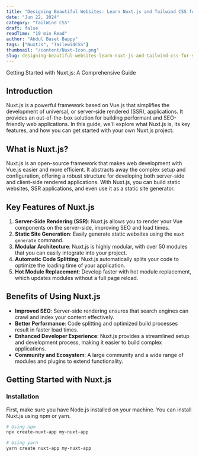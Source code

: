 ```yaml
---
title: "Designing Beautiful Websites: Learn Nuxt.js and Tailwind CSS for Stunning Designs"
date: "Jun 22, 2024"
category: "TailWind CSS"
draft: false
readTime: "19 min Read"
author: "Abdul Baset Bappy"
tags: ["NuxtJs", "TailewidCSS"]
thumbnail: "/content/Nuxt-Icon.png"
slug: designing-beautiful-websites-learn-nuxt-js-and-tailwind-css-for-stunning-designs
---
```


 Getting Started with Nuxt.js: A Comprehensive Guide

## Introduction

Nuxt.js is a powerful framework based on Vue.js that simplifies the development of universal, or server-side rendered (SSR), applications. It provides an out-of-the-box solution for building performant and SEO-friendly web applications. In this guide, we'll explore what Nuxt.js is, its key features, and how you can get started with your own Nuxt.js project.

## What is Nuxt.js?

Nuxt.js is an open-source framework that makes web development with Vue.js easier and more efficient. It abstracts away the complex setup and configuration, offering a robust structure for developing both server-side and client-side rendered applications. With Nuxt.js, you can build static websites, SSR applications, and even use it as a static site generator.

## Key Features of Nuxt.js

1. **Server-Side Rendering (SSR)**: Nuxt.js allows you to render your Vue components on the server-side, improving SEO and load times.
2. **Static Site Generation**: Easily generate static websites using the `nuxt generate` command.
3. **Modular Architecture**: Nuxt.js is highly modular, with over 50 modules that you can easily integrate into your project.
4. **Automatic Code Splitting**: Nuxt.js automatically splits your code to optimize the loading time of your application.
5. **Hot Module Replacement**: Develop faster with hot module replacement, which updates modules without a full page reload.

## Benefits of Using Nuxt.js

- **Improved SEO**: Server-side rendering ensures that search engines can crawl and index your content effectively.
- **Better Performance**: Code splitting and optimized build processes result in faster load times.
- **Enhanced Developer Experience**: Nuxt.js provides a streamlined setup and development process, making it easier to build complex applications.
- **Community and Ecosystem**: A large community and a wide range of modules and plugins to extend functionality.

## Getting Started with Nuxt.js

### Installation

First, make sure you have Node.js installed on your machine. You can install Nuxt.js using npm or yarn.

```bash
# Using npm
npx create-nuxt-app my-nuxt-app

# Using yarn
yarn create nuxt-app my-nuxt-app